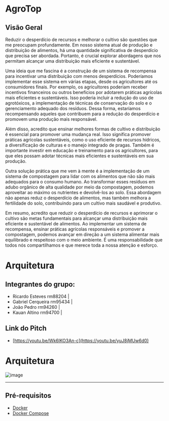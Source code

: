 # AgroTop

## Visão Geral
Reduzir o desperdício de recursos e melhorar o cultivo são questões que me preocupam profundamente. Em nosso sistema atual de produção e distribuição de alimentos, há uma quantidade significativa de desperdício que precisa ser abordada. Portanto, é crucial explorar abordagens que nos permitam alcançar uma distribuição mais eficiente e sustentável.

Uma ideia que me fascina é a construção de um sistema de recompensa para incentivar uma distribuição com menos desperdícios. Poderíamos implementar esse sistema em várias etapas, desde os agricultores até os consumidores finais. Por exemplo, os agricultores poderiam receber incentivos financeiros ou outros benefícios por adotarem práticas agrícolas mais eficientes e sustentáveis. Isso poderia incluir a redução do uso de agrotóxicos, a implementação de técnicas de conservação do solo e o gerenciamento adequado dos resíduos. Dessa forma, estaríamos recompensando aqueles que contribuem para a redução do desperdício e promovem uma produção mais responsável.

Além disso, acredito que ensinar melhores formas de cultivo e distribuição é essencial para promover uma mudança real. Isso significa promover práticas agrícolas sustentáveis, como o uso eficiente de recursos hídricos, a diversificação de culturas e o manejo integrado de pragas. Também é importante investir em educação e treinamento para os agricultores, para que eles possam adotar técnicas mais eficientes e sustentáveis ​​em sua produção.

Outra solução prática que me vem à mente é a implementação de um sistema de compostagem para lidar com os alimentos que não são mais adequados para o consumo humano. Ao transformar esses resíduos em adubo orgânico de alta qualidade por meio da compostagem, podemos aproveitar ao máximo os nutrientes e devolvê-los ao solo. Essa abordagem não apenas reduz o desperdício de alimentos, mas também melhora a fertilidade do solo, contribuindo para um cultivo mais saudável e produtivo.

Em resumo, acredito que reduzir o desperdício de recursos e aprimorar o cultivo são metas fundamentais para alcançar uma distribuição mais eficiente e sustentável de alimentos. Ao implementar um sistema de recompensa, ensinar práticas agrícolas responsáveis ​​e promover a compostagem, podemos avançar em direção a um sistema alimentar mais equilibrado e respeitoso com o meio ambiente. É uma responsabilidade que todos nós compartilhamos e que merece toda a nossa atenção e esforço.
# Arquitetura

## Integrantes do grupo:
 - Ricardo Esteves rm88204 |
 - Gabriel Cerqueira rm95434 |
 - João Pedro rm94260 |
 - Kauan Altino rm94700 |

## Link do Pitch
- [https://youtu.be/Wk6lKO3An-c](https://youtu.be/yuJ8jMUw6d0)


# Arquitetura

![image](https://github.com/G-abriel10143/GS_DEVOPS/assets/101301397/e6b21053-c9b5-4357-bb63-1ecc07c9f8f2)

---

## Pré-requisitos
- [Docker](https://docs.docker.com/get-docker/)
- [Docker Compose](https://docs.docker.com/compose/install/)
